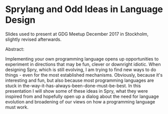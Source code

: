 # Sprylang and Odd Ideas in Language Design

Slides used to present at GDG Meetup December 2017 in Stockholm, slightly revised afterwards.

Abstract:

Implementing your own programming language opens up opportunities to experiment in directions that may be fun, clever or downright idiotic. When designing Spry, which is still evolving, I am trying to find new ways to do things - even for the most established mechanisms. Obviously, because it's interesting and fun, but also because most programming languages are stuck in the-way-it-has-always-been-done-must-be-best. In this presentation I will show some of these ideas in Spry, what they were inspired from and hopefully open up a dialog about the need for language evolution and broadening of our views on how a programming language must work.
